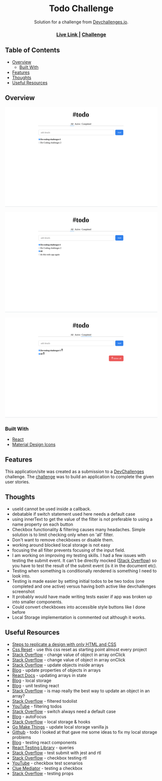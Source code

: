<h1 align="center">Todo Challenge</h1>

<div align="center">
   Solution for a challenge from  <a href="http://devchallenges.io" target="_blank">Devchallenges.io</a>.
</div>

<div align="center">
  <h3>
    <a href="https://jdegand.github.io/todo-challenge">
      Live Link
    </a>
    <span> | </span>
    <a href="https://devchallenges.io/challenges/hH6PbOHBdPm6otzw2De5">
      Challenge
    </a>
  </h3>
</div>

## Table of Contents

- [Overview](#overview)
  - [Built With](#built-with)
- [Features](#features)
- [Thoughts](#thoughts)
- [Useful Resources](#useful-resources)

## Overview

![](todo-challenge-desktop-initial-load.png) 

![](todo-challenge-desktop-added-todos.png) 

![](todo-challenge-desktop-delete.png) 

### Built With

- [React](https://reactjs.org/)
- [Material Design Icons](https://materialdesignicons.com/)

## Features

This application/site was created as a submission to a [DevChallenges](https://devchallenges.io/challenges) challenge. The [challenge](https://devchallenges.io/challenges/hH6PbOHBdPm6otzw2De5) was to build an application to complete the given user stories.

## Thoughts 

- useId cannot be used inside a callback.  
- debatable if switch statement used here needs a default case
- using innerText to get the value of the filter is not preferable to using a name property on each button  
- Checkbox functionality & filtering causes many headaches.  Simple solution is to limit checking only when on 'all' filter. 
- Don't want to remove checkboxes or disable them. 
- working around blocked local storage is not easy
- focusing the all filter prevents focusing of the input field. 
- I am working on improving my testing skills.  I had a few issues with testing the submit event.  It can't be directly mocked ([Stack Overflow](https://stackoverflow.com/questions/66110028/how-to-test-button-that-call-submit-form-using-jest-and-react-testing-library)) so you have to test the result of the submit event (is it in the document etc).
- Testing when something is conditionally rendered is something I need to look into.
- Testing is made easier by setting initial todos to be two todos (one completed and one active) versus having both active like devchallenges screenshot
- It probably would have made writing tests easier if app was broken up into smaller components.  
- Could convert checkboxes into accessible style buttons like I done before
- Local Storage implementation is commented out although it works.  

## Useful Resources

- [Steps to replicate a design with only HTML and CSS](https://devchallenges-blogs.web.app/how-to-replicate-design/)
- [Css Reset](https://piccalil.li/blog/a-modern-css-reset/) - use this css reset as starting point almost every project
- [Stack Overflow](https://stackoverflow.com/questions/59269676/change-the-value-of-object-in-an-array-on-click-event) - change value of object in array onClick
- [Stack Overflow](https://stackoverflow.com/questions/66836514/how-to-change-values-in-array-of-objects-with-an-onclick) - change value of object in array onClick
- [Stack Overflow](https://stackoverflow.com/questions/35206125/how-can-i-find-and-update-values-in-an-array-of-objects/61304412#61304412) - update objects inside arrays
- [Blog](https://bobbyhadz.com/blog/javascript-update-property-of-object-in-array) - update properties of objects in arrays
- [React Docs](https://beta.reactjs.org/learn/updating-arrays-in-state) - updating arrays in state
- [Blog](https://felixgerschau.com/react-localstorage/) - local storage
- [Blog](https://felixgerschau.com/unit-testing-react-introduction/) - unit testing react
- [Stack Overflow](https://stackoverflow.com/questions/4689856/how-to-change-value-of-object-which-is-inside-an-array-using-javascript-or-jquer) - is map really the best way to update an object in an array?
- [Stack Overflow](https://stackoverflow.com/questions/59653951/how-do-i-output-the-filtered-todo-list-in-react-typescript) - filtered todolist
- [YouTube](https://www.youtube.com/watch?v=f39VThCJJZ8) - filtering todos
- [Stack Overflow](https://stackoverflow.com/questions/4649423/should-switch-statements-always-contain-a-default-clause) - switch always need a default case
- [Blog](https://blog.maisie.ink/react-ref-autofocus/) - autoFocus
- [Stack Overflow](https://stackoverflow.com/questions/60688411/assign-local-storage-to-react-state-react-hooks) - local storage & hooks
- [Go Make Things](https://gomakethings.com/how-to-update-localstorage-with-vanilla-javascript/) - update local storage vanilla js
- [Github](https://github.com/thapatechnical/reacttodo) - todo I looked at that gave me some ideas to fix my local storage problems
- [Blog](https://amourycodes.com/guides/a-simple-guide-to-getting-started-with-testing-your-react-components/71d7043798df4b9187730676ca6c4103) - testing react components
- [React Testing Library](https://testing-library.com/docs/queries/about/#queries) - queries
- [Stack Overflow](https://stackoverflow.com/questions/66110028/how-to-test-button-that-call-submit-form-using-jest-and-react-testing-library) - test submit with jest and rtl
- [Stack Overflow](https://stackoverflow.com/questions/55177928/how-do-you-check-a-checkbox-in-react-testing-library) - checkbox testing rtl
- [YouTube](https://www.youtube.com/watch?v=J5kGK2hn7Hw) - checkbox test scenarios
- [Clue Mediator](https://www.cluemediator.com/check-a-checkbox-using-react-testing-library#watc) - testing a checkbox
- [Stack Overflow](https://stackoverflow.com/questions/58623666/how-to-test-if-a-component-is-rendered-with-the-right-props-when-using-react-tes) - testing props
